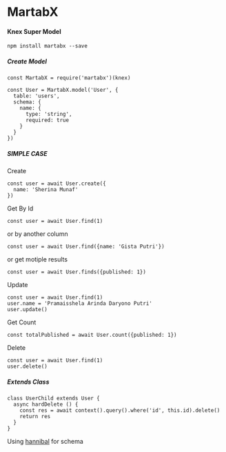 # MartabX

#### Knex Super Model

```
npm install martabx --save
```

##### Create Model
```
const MartabX = require('martabx')(knex)

const User = MartabX.model('User', {
  table: 'users',
  schema: {
    name: {
      type: 'string',
      required: true
    }
  }
})
```

##### SIMPLE CASE
Create
```
const user = await User.create({
  name: 'Sherina Munaf'
})
```

Get By Id
```
const user = await User.find(1)
```
or by another column
```
const user = await User.find({name: 'Gista Putri'})
```
or get motiple results
```
const user = await User.finds({published: 1})
```

Update
```
const user = await User.find(1)
user.name = 'Pramaisshela Arinda Daryono Putri'
user.update()
```

Get Count
```
const totalPublished = await User.count({published: 1})
```

Delete
```
const user = await User.find(1)
user.delete()
```

##### Extends Class
```
class UserChild extends User {
  async hardDelete () {
    const res = await context().query().where('id', this.id).delete()
    return res
  }
}
```

Using [hannibal](https://www.npmjs.com/package/hannibal) for schema
